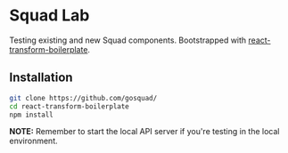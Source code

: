# Squad Lab

Testing existing and new Squad components.
Bootstrapped with [react-transform-boilerplate](https://github.com/gaearon/react-transform-boilerplate).

## Installation

```bash
git clone https://github.com/gosquad/
cd react-transform-boilerplate
npm install
```

**NOTE:** Remember to start the local API server if you're testing
in the local environment.


